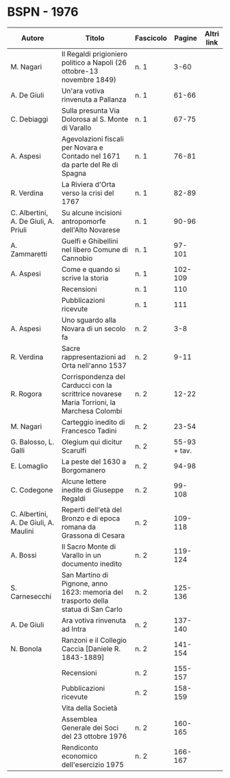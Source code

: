 # BSPN - 1976

| Autore                                | Titolo                                                                                     | Fascicolo | Pagine       | Altri link |
|---------------------------------------|--------------------------------------------------------------------------------------------|-----------|--------------|------------|
| M. Nagari                             | Il Regaldi prigioniero politico a Napoli (26 ottobre-13 novembre 1849)                     | n. 1      | 3-60         |            |
| A. De Giuli                           | Un'ara votiva rinvenuta a Pallanza                                                         | n. 1      | 61-66        |            |
| C. Debiaggi                           | Sulla presunta Via Dolorosa al S. Monte di Varallo                                         | n. 1      | 67-75        |            |
| A. Aspesi                             | Agevolazioni fiscali per Novara e Contado nel 1671 da parte del Re di Spagna               | n. 1      | 76-81        |            |
| R. Verdina                            | La Riviera d'Orta verso la crisi del 1767                                                  | n. 1      | 82-89        |            |
| C. Albertini, A. De Giuli, A. Priuli  | Su alcune incisioni antropomorfe dell'Alto Novarese                                        | n. 1      | 90-96        |            |
| A. Zammaretti                         | Guelfi e Ghibellini nel libero Comune di Cannobio                                          | n. 1      | 97-101       |            |
| A. Aspesi                             | Come e quando si scrive la storia                                                          | n. 1      | 102-109      |            |
|                                       | Recensioni                                                                                 | n. 1      | 110          |            |
|                                       | Pubblicazioni ricevute                                                                     | n. 1      | 111          |            |
| A. Aspesi                             | Uno sguardo alla Novara di un secolo fa                                                    | n. 2      | 3-8          |            |
| R. Verdina                            | Sacre rappresentazioni ad Orta nell'anno 1537                                              | n. 2      | 9-11         |            |
| R. Rogora                             | Corrispondenza del Carducci con la scrittrice novarese Maria Torrioni, la Marchesa Colombi | n. 2      | 12-22        |            |
| M. Nagari                             | Carteggio inedito di Francesco Tadini                                                      | n. 2      | 23-54        |            |
| G. Balosso, L. Galli                  | Olegium qui dicitur Scarulfi                                                               | n. 2      | 55-93 + tav. |            |
| E. Lomaglio                           | La peste del 1630 a Borgomanero                                                            | n. 2      | 94-98        |            |
| C. Codegone                           | Alcune lettere inedite di Giuseppe Regaldi                                                 | n. 2      | 99-108       |            |
| C. Albertini, A. De Giuli, A. Maulini | Reperti dell'età del Bronzo e di epoca romana da Grassona di Cesara                        | n. 2      | 109-118      |            |
| A. Bossi                              | Il Sacro Monte di Varallo in un documento inedito                                          | n. 2      | 119-124      |            |
| S. Carnesecchi                        | San Martino di Pignone, anno 1623: memoria del trasporto della statua di San Carlo         | n. 2      | 125-136      |            |
| A. De Giuli                           | Ara votiva rinvenuta ad Intra                                                              | n. 2      | 137-140      |            |
| N. Bonola                             | Ranzoni e il Collegio Caccia [Daniele R. 1843-1889]                                        | n. 2      | 141-154      |            |
|                                       | Recensioni                                                                                 | n. 2      | 155-157      |            |
|                                       | Pubblicazioni ricevute                                                                     | n. 2      | 158-159      |            |
|                                       | Vita della Società                                                                         |           |              |            |
|                                       | Assemblea Generale dei Soci del 23 ottobre 1976                                            | n. 2      | 160-165      |            |
|                                       | Rendiconto economico dell'esercizio 1975                                                   | n. 2      | 166-167      |            |

